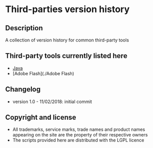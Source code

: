 Third-parties version history
=============================

Description
-----------
A collection of version history for common third-party tools

Third-party tools currently listed here
---------------------------------------
* [Java](./Java)
* [Adobe Flash](./Adobe Flash)

Changelog
---------
* version 1.0 - 11/02/2018: initial commit

Copyright and license
---------------------
* All trademarks, service marks, trade names and product names appearing on the site are the property of their respective owners
* The scripts provided here are distributed with the LGPL licence